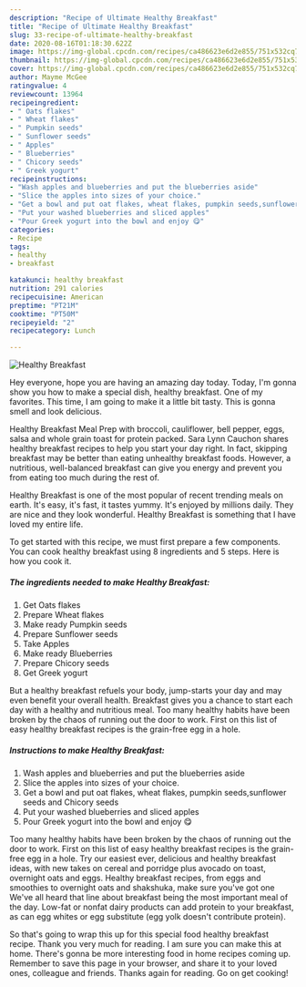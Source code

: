 ```yaml
---
description: "Recipe of Ultimate Healthy Breakfast"
title: "Recipe of Ultimate Healthy Breakfast"
slug: 33-recipe-of-ultimate-healthy-breakfast
date: 2020-08-16T01:18:30.622Z
image: https://img-global.cpcdn.com/recipes/ca486623e6d2e855/751x532cq70/healthy-breakfast-recipe-main-photo.jpg
thumbnail: https://img-global.cpcdn.com/recipes/ca486623e6d2e855/751x532cq70/healthy-breakfast-recipe-main-photo.jpg
cover: https://img-global.cpcdn.com/recipes/ca486623e6d2e855/751x532cq70/healthy-breakfast-recipe-main-photo.jpg
author: Mayme McGee
ratingvalue: 4
reviewcount: 13964
recipeingredient:
- " Oats flakes"
- " Wheat flakes"
- " Pumpkin seeds"
- " Sunflower seeds"
- " Apples"
- " Blueberries"
- " Chicory seeds"
- " Greek yogurt"
recipeinstructions:
- "Wash apples and blueberries and put the blueberries aside"
- "Slice the apples into sizes of your choice."
- "Get a bowl and put oat flakes, wheat flakes, pumpkin seeds,sunflower seeds and Chicory seeds"
- "Put your washed blueberries and sliced apples"
- "Pour Greek yogurt into the bowl and enjoy 😋"
categories:
- Recipe
tags:
- healthy
- breakfast

katakunci: healthy breakfast 
nutrition: 291 calories
recipecuisine: American
preptime: "PT21M"
cooktime: "PT50M"
recipeyield: "2"
recipecategory: Lunch

---
```



![Healthy Breakfast](https://img-global.cpcdn.com/recipes/ca486623e6d2e855/751x532cq70/healthy-breakfast-recipe-main-photo.jpg)

Hey everyone, hope you are having an amazing day today. Today, I'm gonna show you how to make a special dish, healthy breakfast. One of my favorites. This time, I am going to make it a little bit tasty. This is gonna smell and look delicious.

Healthy Breakfast Meal Prep with broccoli, cauliflower, bell pepper, eggs, salsa and whole grain toast for protein packed. Sara Lynn Cauchon shares healthy breakfast recipes to help you start your day right. In fact, skipping breakfast may be better than eating unhealthy breakfast foods. However, a nutritious, well-balanced breakfast can give you energy and prevent you from eating too much during the rest of.

Healthy Breakfast is one of the most popular of recent trending meals on earth. It's easy, it's fast, it tastes yummy. It's enjoyed by millions daily. They are nice and they look wonderful. Healthy Breakfast is something that I have loved my entire life.


To get started with this recipe, we must first prepare a few components. You can cook healthy breakfast using 8 ingredients and 5 steps. Here is how you cook it.

<!--inarticleads1-->

##### The ingredients needed to make Healthy Breakfast:

1. Get  Oats flakes
1. Prepare  Wheat flakes
1. Make ready  Pumpkin seeds
1. Prepare  Sunflower seeds
1. Take  Apples
1. Make ready  Blueberries
1. Prepare  Chicory seeds
1. Get  Greek yogurt


But a healthy breakfast refuels your body, jump-starts your day and may even benefit your overall health. Breakfast gives you a chance to start each day with a healthy and nutritious meal. Too many healthy habits have been broken by the chaos of running out the door to work. First on this list of easy healthy breakfast recipes is the grain-free egg in a hole. 

<!--inarticleads2-->

##### Instructions to make Healthy Breakfast:

1. Wash apples and blueberries and put the blueberries aside
1. Slice the apples into sizes of your choice.
1. Get a bowl and put oat flakes, wheat flakes, pumpkin seeds,sunflower seeds and Chicory seeds
1. Put your washed blueberries and sliced apples
1. Pour Greek yogurt into the bowl and enjoy 😋


Too many healthy habits have been broken by the chaos of running out the door to work. First on this list of easy healthy breakfast recipes is the grain-free egg in a hole. Try our easiest ever, delicious and healthy breakfast ideas, with new takes on cereal and porridge plus avocado on toast, overnight oats and eggs. Healthy breakfast recipes, from eggs and smoothies to overnight oats and shakshuka, make sure you&#39;ve got one We&#39;ve all heard that line about breakfast being the most important meal of the day. Low-fat or nonfat dairy products can add protein to your breakfast, as can egg whites or egg substitute (egg yolk doesn&#39;t contribute protein). 

So that's going to wrap this up for this special food healthy breakfast recipe. Thank you very much for reading. I am sure you can make this at home. There's gonna be more interesting food in home recipes coming up. Remember to save this page in your browser, and share it to your loved ones, colleague and friends. Thanks again for reading. Go on get cooking!
